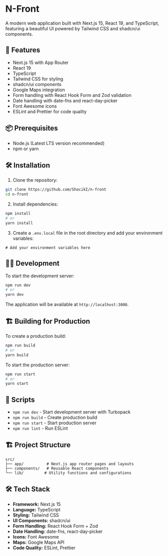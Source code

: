 # N-Front

A modern web application built with Next.js 15, React 19, and TypeScript, featuring a beautiful UI powered by Tailwind CSS and shadcn/ui components.

## 🚀 Features

- Next.js 15 with App Router
- React 19
- TypeScript
- Tailwind CSS for styling
- shadcn/ui components
- Google Maps integration
- Form handling with React Hook Form and Zod validation
- Date handling with date-fns and react-day-picker
- Font Awesome icons
- ESLint and Prettier for code quality

## 📦 Prerequisites

- Node.js (Latest LTS version recommended)
- npm or yarn

## 🛠️ Installation

1. Clone the repository:

```bash
git clone https://github.com/ShocikI/n-front
cd n-front
```

2. Install dependencies:

```bash
npm install
# or
yarn install
```

3. Create a `.env.local` file in the root directory and add your environment variables:

```env
# Add your environment variables here
```

## 🏃‍♂️ Development

To start the development server:

```bash
npm run dev
# or
yarn dev
```

The application will be available at `http://localhost:3000`.

## 🏗️ Building for Production

To create a production build:

```bash
npm run build
# or
yarn build
```

To start the production server:

```bash
npm run start
# or
yarn start
```

## 📝 Scripts

- `npm run dev` - Start development server with Turbopack
- `npm run build` - Create production build
- `npm run start` - Start production server
- `npm run lint` - Run ESLint

## 🏗️ Project Structure

```
src/
├── app/          # Next.js app router pages and layouts
├── components/   # Reusable React components
└── lib/         # Utility functions and configurations
```

## 🛠️ Tech Stack

- **Framework:** Next.js 15
- **Language:** TypeScript
- **Styling:** Tailwind CSS
- **UI Components:** shadcn/ui
- **Form Handling:** React Hook Form + Zod
- **Date Handling:** date-fns, react-day-picker
- **Icons:** Font Awesome
- **Maps:** Google Maps API
- **Code Quality:** ESLint, Prettier
